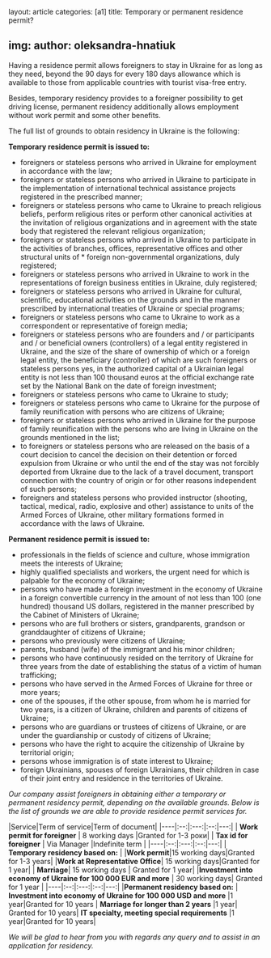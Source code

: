 layout: article
categories: [a1]
title: Temporary or permanent residence permit?

img: 
author: oleksandra-hnatiuk
---

Having a residence permit allows foreigners to stay in Ukraine for as long as they need, beyond the 90 days for every 180 days allowance which is available to those from applicable countries with tourist visa-free entry.

Besides, temporary residency provides to a foreigner possibility to get driving license, permanent residency additionally allows employment without work permit and some other benefits.

The full list of grounds to obtain residency in Ukraine is the following:

**Temporary residence permit is issued to:**

* foreigners or stateless persons who arrived in Ukraine for employment in accordance with the law;
* foreigners or stateless persons who arrived in Ukraine to participate in the implementation of international technical assistance projects registered in the prescribed manner;
* foreigners or stateless persons who came to Ukraine to preach religious beliefs, perform religious rites or perform other canonical activities at the invitation of religious organizations and in agreement with the state body that registered the relevant religious organization;
* foreigners or stateless persons who arrived in Ukraine to participate in the activities of branches, offices, representative offices and other structural units of * foreign non-governmental organizations, duly registered;
* foreigners or stateless persons who arrived in Ukraine to work in the representations of foreign business entities in Ukraine, duly registered;
* foreigners or stateless persons who arrived in Ukraine for cultural, scientific, educational activities on the grounds and in the manner prescribed by international treaties of Ukraine or special programs;
* foreigners or stateless persons who came to Ukraine to work as a correspondent or representative of foreign media;
* foreigners or stateless persons who are founders and / or participants and / or beneficial owners (controllers) of a legal entity registered in Ukraine, and the size of the share of ownership of which or a foreign legal entity, the beneficiary (controller) of which are such foreigners or stateless persons yes, in the authorized capital of a Ukrainian legal entity is not less than 100 thousand euros at the official exchange rate set by the National Bank on the date of foreign investment;
* foreigners or stateless persons who came to Ukraine to study;
* foreigners or stateless persons who came to Ukraine for the purpose of family reunification with persons who are citizens of Ukraine;
* foreigners or stateless persons who arrived in Ukraine for the purpose of family reunification with the persons who are living in Ukraine on the grounds mentioned in the list;
* to foreigners or stateless persons who are released on the basis of a court decision to cancel the decision on their detention or forced expulsion from Ukraine or who until the end of the stay was not forcibly deported from Ukraine due to the lack of a travel document, transport connection with the country of origin or for other reasons independent of such persons;
* foreigners and stateless persons who provided instructor (shooting, tactical, medical, radio, explosive and other) assistance to units of the Armed Forces of Ukraine, other military formations formed in accordance with the laws of Ukraine.

**Permanent residence permit is issued to:**

* professionals in the fields of science and culture, whose immigration meets the interests of Ukraine;
* highly qualified specialists and workers, the urgent need for which is palpable for the economy of Ukraine;
* persons who have made a foreign investment in the economy of Ukraine in a foreign convertible currency in the amount of not less than 100 (one hundred) thousand US dollars, registered in the manner prescribed by the Cabinet of Ministers of Ukraine;
* persons who are full brothers or sisters, grandparents, grandson or granddaughter of citizens of Ukraine;
* persons who previously were citizens of Ukraine;
* parents, husband (wife) of the immigrant and his minor children;
* persons who have continuously resided on the territory of Ukraine for three years from the date of establishing the status of a victim of human trafficking;
* persons who have served in the Armed Forces of Ukraine for three or more years;
* one of the spouses, if the other spouse, from whom he is married for two years, is a citizen of Ukraine, children and parents of citizens of Ukraine;
* persons who are guardians or trustees of citizens of Ukraine, or are under the guardianship or custody of citizens of Ukraine;
* persons who have the right to acquire the citizenship of Ukraine by territorial origin;
* persons whose immigration is of state interest to Ukraine;
*  foreign Ukrainians, spouses of foreign Ukrainians, their children in case of their joint entry and residence in the territories of Ukraine.

*Our company  assist foreigners in obtaining either a temporary or permanent residency permit, depending on the available grounds. Below is the list of grounds we are able to provide residence permit services for.*

|Service|Term of service|Term of document| 
|----|:--:|:---:|:--:|---:|
| **Work permit for foreigner**   | 8 working days  |Granted for 1-3 роки|
| **Tax id for foreigner**  |	Via Manager	|Indefinite term	|
|----|:--:|:---:|:--:|---:|
| **Temporary residency based on:**  | 
|**Work permit**|15 working days|Granted for 1-3 years| 
|**Work at Representative Office**|	15 working days|Granted for 1 year| 
| **Marriage**|	15 working days	| Granted for 1 year|
|**Investment into economy of Ukraine for 100 000 EUR and more**	| 30 working days|	Granted for 1 year	|
|----|:--:|:---:|:--:|---:|
|**Permanent residency based on:**	|
**Investment into economy of Ukraine for 100 000 USD and more**	|1 year|Granted for 10 years	|
**Marriage for longer than 2 years**	|1 year| Granted for 10 years|
**IT specialty, meeting special requirements**	|1 year|Granted for 10 years|	

*We will be glad to hear from you with regards any query and to assist in an application for residency.*
